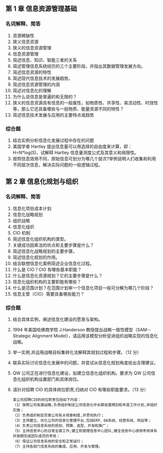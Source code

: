 ## 第 1 章 信息资源管理基础

### 名词解释、简答

1. 资源稀缺性
2. 狭义信息资源
3. 狭义的信息资源管理
4. 信息资源管理
5. 简述信息、知识、智能三者的关系
6. 简述管理信息系统经历的三个主要阶段，并指出其数据管理发展方向。
7. 简述信息资源的特性
8. 简述现代信息技术的发展趋势。
9. 简述信息资源管理的内涵
10. 简述对信息化的理解
11. 为什么说信息是普遍的和无限的？
12. 狭义的信息资源具有信息的一般属性，如物质性、共享性、易流动性、时效性等，那么它还具备哪些与一般物质、能量资源不同的特性？
13. 简述信息技术发展与应用的主要特点或趋势

### 综合题

1. 结合实例分析信息化发展过程中存在的问题
2. 美国学者 Hartley 提出信息量可以用选择的自由度来计算，即：H=N\*log(S)，试解释 Hartley 信息量测度公式及其意义和局限性。
3. 按照信息效用不同，原始信息可划分为哪几个层次?举例说明人们收集和利用不同层次信息，解决实际问题的一般逻辑过程。

## 第 2 章 信息化规划与组织

### 名词解释、简答

1. 信息化项目成本计划
2. 信息化战略规划
3. 组织战略
4. 信息化组织
5. CIO 机制
6. 简述信息化组织机构的类型。
7. 关键成功因素法的优点和主要步骤是什么？
8. 简述信息化战略规划的主要步骤。
9. 简述信息化规划的作用。
10. 结合联想信息化案例简述企业信息化过程。
11. 什么是 CIO？CIO 有哪些基本职能？
12. 什么是信息化资源规划？它的主要步骤是什么？
13. 信息化组织机构的主要职能有哪些？
14. 什么是范围计划？在范围计划审一个信息化项目一般可分解为哪几个阶段？
15. 信息主管（CIO）需要具备哪些能力？

### 综合题

1.  结合具体实例，阐述信息化建设的愿景与架构。
2.  1994 年美国哈佛商学院 J.Handerson 教授提出战略一致性模型（SAM--Strategic Alignment Model），请运用该模型分析促进组织战略实现的信息化战略。
3.  举一实例,并运用战略目标集转化法解释其规划过程和步骤。（12 分）
4.  联系实际讨论信息化发展中的问题，并尝试从信息化规划角度给出合理建议。
5.  QW 公司正在进行信息化建设，拟建立信息化组织机构。要求为 QW 公司信息化组织机构设置部门和具体岗位。
6.  请针对招聘 CIO 的具体岗位职责,归纳对 ClO 有哪些职能要求。（13 分）

    ```
    某公司招聘CIO的岗位职责包括如下内容：
    （1）按照公司发展战略,负责组织制定公司信息化中长期发展規划和年度工作计划,并组织实施；
    （2）负责组织制定完善公司有关规章制度,并贯彻执行；
    （3）主持建立、优化公司的信息化管理平台,包括ERP、OA系统、经营系统、网站等；
    （4）负责公司信息系统的规划、预算、选型、开发和推广；
    （5）主持信息中心的日常全面工作,建立和管理信息中心团队,健全信息中心绩效考核体系并按期完成团队成员的考核；
    （6）保证公司信息系统的安全和正常运行；
    （7）主持各部门信息系统的集成、应用、开发与管理。
    ```
